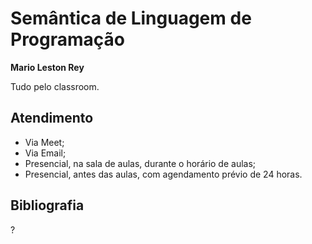 # Semântica de Linguagem de Programação

**Mario Leston Rey**

Tudo pelo classroom.

## Atendimento

- Via Meet;
- Via Email;
- Presencial, na sala de aulas, durante o horário de aulas;
- Presencial, antes das aulas, com agendamento prévio de 24 horas.

## Bibliografia

?
